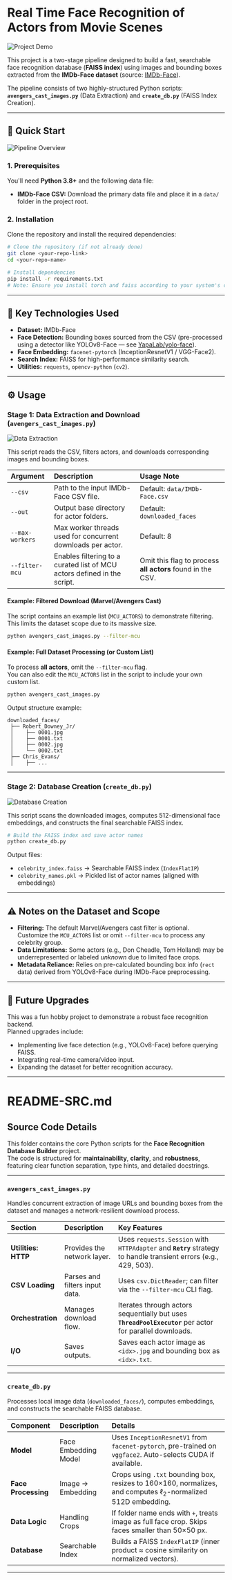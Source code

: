 # Real Time Face Recognition of Actors from Movie Scenes

![Project Demo](Outputs/1.gif)

This project is a two-stage pipeline designed to build a fast, searchable face recognition database (**FAISS index**) using images and bounding boxes extracted from the **IMDb-Face dataset** (source: [IMDb-Face](https://github.com/fwang91/IMDb-Face)).

The pipeline consists of two highly-structured Python scripts:  
**`avengers_cast_images.py`** (Data Extraction) and **`create_db.py`** (FAISS Index Creation).

---

## 🚀 Quick Start

![Pipeline Overview](Outputs/2.gif)

### 1. Prerequisites

You'll need **Python 3.8+** and the following data file:

- **IMDb-Face CSV:** Download the primary data file and place it in a `data/` folder in the project root.

### 2. Installation

Clone the repository and install the required dependencies:

```bash
# Clone the repository (if not already done)
git clone <your-repo-link>
cd <your-repo-name>

# Install dependencies
pip install -r requirements.txt
# Note: Ensure you install torch and faiss according to your system's configuration.
```

---

## 🧠 Key Technologies Used

- **Dataset:** IMDb-Face  
- **Face Detection:** Bounding boxes sourced from the CSV (pre-processed using a detector like YOLOv8-Face — see [YapaLab/yolo-face](https://github.com/YapaLab/yolo-face)).  
- **Face Embedding:** `facenet-pytorch` (InceptionResnetV1 / VGG-Face2).  
- **Search Index:** FAISS for high-performance similarity search.  
- **Utilities:** `requests`, `opencv-python` (`cv2`).

---

## ⚙️ Usage

### Stage 1: Data Extraction and Download (`avengers_cast_images.py`)

![Data Extraction](Outputs/3.png)

This script reads the CSV, filters actors, and downloads corresponding images and bounding boxes.

| Argument | Description | Usage Note |
| :--- | :--- | :--- |
| `--csv` | Path to the input IMDb-Face CSV file. | Default: `data/IMDb-Face.csv` |
| `--out` | Output base directory for actor folders. | Default: `downloaded_faces` |
| `--max-workers` | Max worker threads used for concurrent downloads per actor. | Default: 8 |
| `--filter-mcu` | Enables filtering to a curated list of MCU actors defined in the script. | Omit this flag to process **all actors** found in the CSV. |

#### Example: Filtered Download (Marvel/Avengers Cast)

The script contains an example list (`MCU_ACTORS`) to demonstrate filtering.  
This limits the dataset scope due to its massive size.

```bash
python avengers_cast_images.py --filter-mcu
```

#### Example: Full Dataset Processing (or Custom List)

To process **all actors**, omit the `--filter-mcu` flag.  
You can also edit the `MCU_ACTORS` list in the script to include your own custom list.

```bash
python avengers_cast_images.py
```

Output structure example:

```
downloaded_faces/
 ├── Robert_Downey_Jr/
 │    ├── 0001.jpg
 │    ├── 0001.txt
 │    ├── 0002.jpg
 │    └── 0002.txt
 ├── Chris_Evans/
 │    ├── ...
```

---

### Stage 2: Database Creation (`create_db.py`)

![Database Creation](Outputs/5.png)

This script scans the downloaded images, computes 512-dimensional face embeddings, and constructs the final searchable FAISS index.

```bash
# Build the FAISS index and save actor names
python create_db.py
```

Output files:
- `celebrity_index.faiss` → Searchable FAISS index (`IndexFlatIP`)
- `celebrity_names.pkl` → Pickled list of actor names (aligned with embeddings)

---

## ⚠️ Notes on the Dataset and Scope

- **Filtering:** The default Marvel/Avengers cast filter is optional.  
  Customize the `MCU_ACTORS` list or omit `--filter-mcu` to process any celebrity group.
- **Data Limitations:** Some actors (e.g., Don Cheadle, Tom Holland) may be underrepresented or labeled *unknown* due to limited face crops.
- **Metadata Reliance:** Relies on pre-calculated bounding box info (`rect` data) derived from YOLOv8-Face during IMDb-Face preprocessing.

---

## 🌟 Future Upgrades

This was a fun hobby project to demonstrate a robust face recognition backend.  
Planned upgrades include:

- Implementing live face detection (e.g., YOLOv8-Face) before querying FAISS.  
- Integrating real-time camera/video input.  
- Expanding the dataset for better recognition accuracy.

---

# README-SRC.md

## Source Code Details

This folder contains the core Python scripts for the **Face Recognition Database Builder** project.  
The code is structured for **maintainability**, **clarity**, and **robustness**, featuring clear function separation, type hints, and detailed docstrings.

---

### `avengers_cast_images.py`

Handles concurrent extraction of image URLs and bounding boxes from the dataset and manages a network-resilient download process.

| Section | Description | Key Features |
| :--- | :--- | :--- |
| **Utilities: HTTP** | Provides the network layer. | Uses `requests.Session` with `HTTPAdapter` and **`Retry`** strategy to handle transient errors (e.g., 429, 503). |
| **CSV Loading** | Parses and filters input data. | Uses `csv.DictReader`; can filter via the `--filter-mcu` CLI flag. |
| **Orchestration** | Manages download flow. | Iterates through actors sequentially but uses **`ThreadPoolExecutor`** per actor for parallel downloads. |
| **I/O** | Saves outputs. | Saves each actor image as `<idx>.jpg` and bounding box as `<idx>.txt`. |

---

### `create_db.py`

Processes local image data (`downloaded_faces/`), computes embeddings, and constructs the searchable FAISS database.

| Component | Description | Details |
| :--- | :--- | :--- |
| **Model** | Face Embedding Model | Uses `InceptionResnetV1` from `facenet-pytorch`, pre-trained on `vggface2`. Auto-selects CUDA if available. |
| **Face Processing** | Image → Embedding | Crops using `.txt` bounding box, resizes to 160×160, normalizes, and computes $\ell_2$-normalized 512D embedding. |
| **Data Logic** | Handling Crops | If folder name ends with `+`, treats image as full face crop. Skips faces smaller than 50×50 px. |
| **Database** | Searchable Index | Builds a FAISS `IndexFlatIP` (inner product ≈ cosine similarity on normalized vectors). |

---

